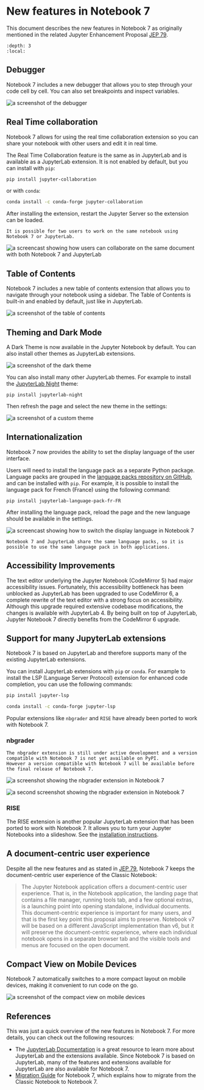 # New features in Notebook 7

This document describes the new features in Notebook 7 as originally mentioned in the related Jupyter Enhancement Proposal [JEP 79][jep 79].

```{contents} Table of Contents
:depth: 3
:local:
```

## Debugger

Notebook 7 includes a new debugger that allows you to step through your code cell by cell. You can also set breakpoints and inspect variables.

![a screenshot of the debugger](https://user-images.githubusercontent.com/591645/195543524-e16647a1-a4e0-4832-929d-73d5a77ef001.png)

## Real Time collaboration

Notebook 7 allows for using the real time collaboration extension so you can share your notebook with other users and edit it in real time.

The Real Time Collaboration feature is the same as in JupyterLab and is available as a JupyterLab extension. It is not enabled by default, but you can install with `pip`:

```bash
pip install jupyter-collaboration
```

or with `conda`:

```bash
conda install -c conda-forge jupyter-collaboration
```

After installing the extension, restart the Jupyter Server so the extension can be loaded.

```{note}
It is possible for two users to work on the same notebook using Notebook 7 or JupyterLab.
```

![a screencast showing how users can collaborate on the same document with both Notebook 7 and JupyterLab](https://user-images.githubusercontent.com/591645/229854102-6eed73f4-587f-406e-8ed1-347b788da9ee.gif)

## Table of Contents

Notebook 7 includes a new table of contents extension that allows you to navigate through your notebook using a sidebar. The Table of Contents is built-in and enabled by default, just like in JupyterLab.

![a screenshot of the table of contents](https://user-images.githubusercontent.com/591645/195544813-22e7dec9-846f-4aaa-913a-36a9ed908036.png)

## Theming and Dark Mode

A Dark Theme is now available in the Jupyter Notebook by default. You can also install other themes as JupyterLab extensions.

![a screenshot of the dark theme](https://user-images.githubusercontent.com/591645/229732821-3ab15024-e6d7-414d-94ca-246619da4b67.png)

You can also install many other JupyterLab themes. For example to install the [JupyterLab Night](https://github.com/martinRenou/jupyterlab-night) theme:

```shell
pip install jupyterlab-night
```

Then refresh the page and select the new theme in the settings:

![a screenshot of a custom theme](https://user-images.githubusercontent.com/591645/229733418-db0898b3-7e8c-4db5-98d6-2e9f813ab9e9.png)

## Internationalization

Notebook 7 now provides the ability to set the display language of the user interface.

Users will need to install the language pack as a separate Python package. Language packs are grouped in the [language packs repository on GitHub](https://github.com/jupyterlab/language-packs/), and can be installed with `pip`. For example, it is possible to install the language pack for French (France) using the following command:

```shell
pip install jupyterlab-language-pack-fr-FR
```

After installing the language pack, reload the page and the new language should be available in the settings.

![a screencast showing how to switch the display language in Notebook 7](https://user-images.githubusercontent.com/591645/229734057-e08a2020-58c1-4aa5-b30e-ebb83fcde12c.gif)

```{note}
Notebook 7 and JupyterLab share the same language packs, so it is possible to use the same language pack in both applications.
```

## Accessibility Improvements

The text editor underlying the Jupyter Notebook (CodeMirror 5) had major accessibility issues. Fortunately, this accessibility bottleneck has been unblocked as JupyterLab has been upgraded to use CodeMirror 6, a complete rewrite of the text editor with a strong focus on accessibility. Although this upgrade required extensive codebase modifications, the changes is available with JupyterLab 4. By being built on top of JupyterLab, Jupyter Notebook 7 directly benefits from the CodeMirror 6 upgrade.

## Support for many JupyterLab extensions

Notebook 7 is based on JupyterLab and therefore supports many of the existing JupyterLab extensions.

You can install JupyterLab extensions with `pip` or `conda`. For example to install the LSP (Language Server Protocol) extension for enhanced code completion, you can use the following commands:

```bash
pip install jupyter-lsp
```

```bash
conda install -c conda-forge jupyter-lsp
```

Popular extensions like `nbgrader` and `RISE` have already been ported to work with Notebook 7.

### nbgrader

```{note}
The nbgrader extension is still under active development and a version compatible with Notebook 7 is not yet available on PyPI.
However a version compatible with Notebook 7 will be available before the final release of Notebook 7.
```

![a screenshot showing the nbgrader extension in Notebook 7](https://user-images.githubusercontent.com/32258950/196110653-6556c8d7-b169-4586-b1a1-66b3be05c790.png)

![a second screenshot showing the nbgrader extension in Notebook 7](https://user-images.githubusercontent.com/32258950/196110825-7e3b9237-1064-42be-a629-15a5510a3aee.png)

### RISE

The RISE extension is another popular JupyterLab extension that has been ported to work with Notebook 7. It allows you to turn your Jupyter Notebooks into a slideshow. See the [installation instructions](https://github.com/jupyterlab-contrib/rise#install).

## A document-centric user experience

Despite all the new features and as stated in [JEP 79][jep 79], Notebook 7 keeps the document-centric user experience of the Classic Notebook:

> The Jupyter Notebook application offers a document-centric user experience. That is, in the Notebook application, the landing page that contains a file manager, running tools tab, and a few optional extras, is a launching point into opening standalone, individual documents. This document-centric experience is important for many users, and that is the first key point this proposal aims to preserve. Notebook v7 will be based on a different JavaScript implementation than v6, but it will preserve the document-centric experience, where each individual notebook opens in a separate browser tab and the visible tools and menus are focused on the open document.

[jep 79]: https://jupyter.org/enhancement-proposals/79-notebook-v7/notebook-v7.html

## Compact View on Mobile Devices

Notebook 7 automatically switches to a more compact layout on mobile devices, making it convenient to run code on the go.

![a screenshot of the compact view on mobile devices](https://user-images.githubusercontent.com/591645/101995448-2793f380-3cca-11eb-8971-067dd068ccbe.gif)

## References

This was just a quick overview of the new features in Notebook 7. For more details, you can check out the following resources:

- The [JupyterLab Documentation](https://jupyterlab.readthedocs.io/en/latest/) is a great resource to learn more about JupyterLab and the extensions available. Since Notebook 7 is based on JupyterLab, many of the features and extensions available for JupyterLab are also available for Notebook 7.
- [Migration Guide](./migrate_to_notebook7.md) for Notebook 7, which explains how to migrate from the Classic Notebook to Notebook 7.
